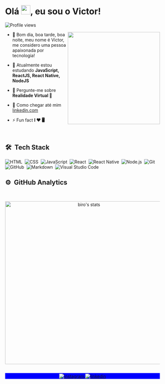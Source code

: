 <h1 align="left">Olá <img src="https://raw.githubusercontent.com/kaueMarques/kaueMarques/master/hi.gif" width="30px">, eu sou o Victor!</h1>
<p align="left"> <img src="https://komarev.com/ghpvc/?username=revem&color=blueviolet" alt="Profile views" /> </p>
<img align="right" width="300em" height="300em" src="https://github.com/birobirobiro/birobirobiro/blob/master/animation_500_kv8i962g.gif?raw=true"/>

- 🔭   Bom dia, boa tarde, boa noite, meu nome é Victor, me considero uma pessoa apaixonada por tecnologia!

- 🌱  Atualmente estou estudando **JavaScript, ReactJS, React Native, NodeJS**

- 💬  Pergunte-me sobre **Realidade Virtual 🥽**

- 🚀  Como chegar até mim  [linkedin.com](https://www.linkedin.com/in/victorpicon/)

- ⚡ Fun fact **I ❤️️ 🖥**

<br>

## 🛠 &nbsp;Tech Stack

![HTML](https://img.shields.io/badge/-HTML-05122A?style=flat&logo=HTML5)&nbsp;
![CSS](https://img.shields.io/badge/-CSS-05122A?style=flat&logo=CSS3&logoColor=1572B6)&nbsp;
![JavaScript](https://img.shields.io/badge/-JavaScript-05122A?style=flat&logo=javascript)&nbsp;
![React](https://img.shields.io/badge/-React-05122A?style=flat&logo=react)&nbsp;
![React Native](https://img.shields.io/badge/-React%20Native-05122A?style=flat&logo=react)&nbsp;
![Node.js](https://img.shields.io/badge/-Node.js-05122A?style=flat&logo=node.js)&nbsp;
![Git](https://img.shields.io/badge/-Git-05122A?style=flat&logo=git)&nbsp;
![GitHub](https://img.shields.io/badge/-GitHub-05122A?style=flat&logo=github)&nbsp;
![Markdown](https://img.shields.io/badge/-Markdown-05122A?style=flat&logo=markdown)&nbsp;
![Visual Studio Code](https://img.shields.io/badge/-Visual%20Studio%20Code-05122A?style=flat&logo=visual-studio-code&logoColor=007ACC)&nbsp;

## ⚙️ &nbsp;GitHub Analytics
<br>

<p align="center">
<img width="530em" src="https://github-readme-stats.vercel.app/api?username=birobirobiro&show_icons=true&theme=nightowl" alt="biro's stats"/>
</p>

##

<p align="center" style="background:blue">
  <a href="https://instagram.com/revemzin" target="_blank">
 <img align="center" src="https://img.shields.io/badge/-birobirobiro-05122A?style=flat&logo=instagram" alt="instagram"/>
</a>
<a href="https://linkedin.com/in/victorpicon" target="_blank">
  <img align="center" src="https://img.shields.io/badge/-birobirobiro-05122A?style=flat&logo=linkedin" alt="linkedin"/>
</a>
</p>
